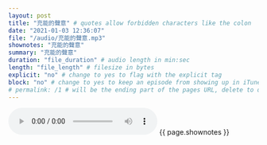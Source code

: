 ```yaml
---
layout: post
title: "充能的聲意" # quotes allow forbidden characters like the colon
date: "2021-01-03 12:36:07"
file: "/audio/充能的聲意.mp3"
shownotes: "充能的聲意"
summary: "充能的聲意"
duration: "file_duration" # audio length in min:sec
length: "file_length" # filesize in bytes
explicit: "no" # change to yes to flag with the explicit tag
block: "no" # change to yes to keep an episode from showing up in iTunes
# permalink: /1 # will be the ending part of the pages URL, delete to default to the title
---
```


<audio controls>
<source src="{{site.url}}{{site.baseurl}}{{ page.file }}" type="audio/x-mp3">
Your browser does not support the audio element.
</audio>
{{ page.shownotes }}
